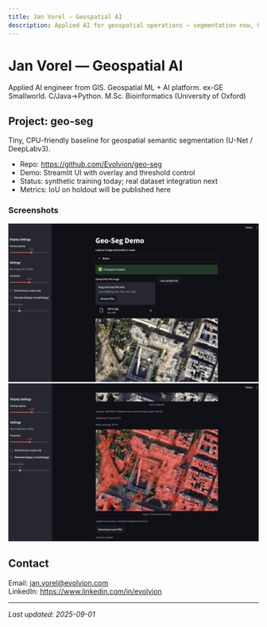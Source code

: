 ```yaml
---
title: Jan Vorel — Geospatial AI
description: Applied AI for geospatial operations — segmentation now, GeoRAG next.
---
```


# Jan Vorel — Geospatial AI

Applied AI engineer from GIS. Geospatial ML + AI platform.
ex-GE Smallworld. C/Java→Python. M.Sc. Bioinformatics (University of Oxford)

## Project: geo-seg
Tiny, CPU-friendly baseline for geospatial semantic segmentation (U-Net / DeepLabv3).

- Repo: https://github.com/Evolvion/geo-seg
- Demo: Streamlit UI with overlay and threshold control
- Status: synthetic training today; real dataset integration next
- Metrics: IoU on holdout will be published here

### Screenshots
<img src="/assets/geo-seg-demo-1.png" alt="geo-seg demo — input" width="1280">
<img src="/assets/geo-seg-demo-2.png" alt="geo-seg demo — overlay" width="1280">

## Contact
Email: jan.vorel@evolvion.com  
LinkedIn: https://www.linkedin.com/in/evolvion

---

_Last updated: 2025-09-01_
